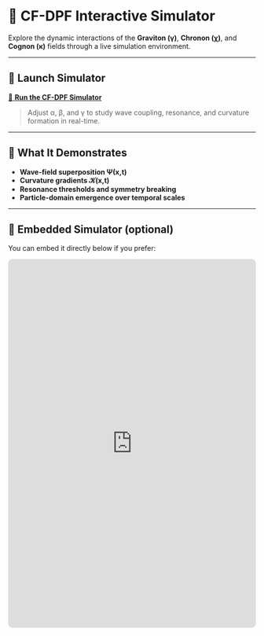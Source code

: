 # 🌌 CF-DPF Interactive Simulator

Explore the dynamic interactions of the **Graviton (γ)**, **Chronon (χ)**, and **Cognon (κ)** fields through a live simulation environment.

---

## 🧩 Launch Simulator

[🚀 **Run the CF-DPF Simulator**](https://YOUR-STREAMLIT-APP-URL)

> Adjust α, β, and γ to study wave coupling, resonance, and curvature formation in real-time.

---

## 🧠 What It Demonstrates

- **Wave-field superposition Ψ(x,t)**  
- **Curvature gradients 𝒦(x,t)**  
- **Resonance thresholds and symmetry breaking**  
- **Particle-domain emergence over temporal scales**

---

## 🔬 Embedded Simulator (optional)

You can embed it directly below if you prefer:

<iframe src="https://YOUR-STREAMLIT-APP-URL"
        width="100%"
        height="750"
        style="border:none; border-radius: 8px;">
</iframe>
